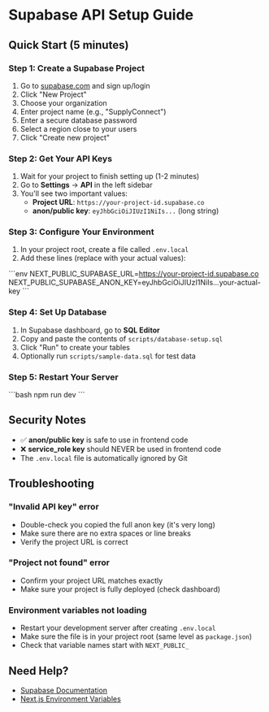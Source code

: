 # Supabase API Setup Guide

## Quick Start (5 minutes)

### Step 1: Create a Supabase Project
1. Go to [supabase.com](https://supabase.com) and sign up/login
2. Click "New Project"
3. Choose your organization
4. Enter project name (e.g., "SupplyConnect")
5. Enter a secure database password
6. Select a region close to your users
7. Click "Create new project"

### Step 2: Get Your API Keys
1. Wait for your project to finish setting up (1-2 minutes)
2. Go to **Settings** → **API** in the left sidebar
3. You'll see two important values:
   - **Project URL**: `https://your-project-id.supabase.co`
   - **anon/public key**: `eyJhbGciOiJIUzI1NiIs...` (long string)

### Step 3: Configure Your Environment
1. In your project root, create a file called `.env.local`
2. Add these lines (replace with your actual values):

\`\`\`env
NEXT_PUBLIC_SUPABASE_URL=https://your-project-id.supabase.co
NEXT_PUBLIC_SUPABASE_ANON_KEY=eyJhbGciOiJIUzI1NiIs...your-actual-key
\`\`\`

### Step 4: Set Up Database
1. In Supabase dashboard, go to **SQL Editor**
2. Copy and paste the contents of `scripts/database-setup.sql`
3. Click "Run" to create your tables
4. Optionally run `scripts/sample-data.sql` for test data

### Step 5: Restart Your Server
\`\`\`bash
npm run dev
\`\`\`

## Security Notes
- ✅ **anon/public key** is safe to use in frontend code
- ❌ **service_role key** should NEVER be used in frontend code
- The `.env.local` file is automatically ignored by Git

## Troubleshooting

### "Invalid API key" error
- Double-check you copied the full anon key (it's very long)
- Make sure there are no extra spaces or line breaks
- Verify the project URL is correct

### "Project not found" error
- Confirm your project URL matches exactly
- Make sure your project is fully deployed (check dashboard)

### Environment variables not loading
- Restart your development server after creating `.env.local`
- Make sure the file is in your project root (same level as `package.json`)
- Check that variable names start with `NEXT_PUBLIC_`

## Need Help?
- [Supabase Documentation](https://supabase.com/docs)
- [Next.js Environment Variables](https://nextjs.org/docs/basic-features/environment-variables)
